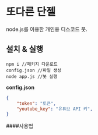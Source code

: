 # 또다른 단젤
node.js를 이용한 개인용 디스코드 봇.  

## 설치 & 실행
```
npm i //패키지 다운로드
config.json //파일 생성  
node app.js //봇 실행
```
**config.json**

```json
{
    "token": "토큰",
    "youtube_key": "유튜브 API 키",
}
```

####사용법
